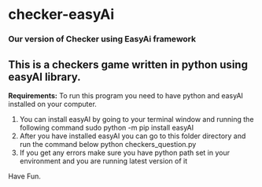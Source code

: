 # checker-easyAi
### Our version of Checker using EasyAi framework

## This is a checkers game written in python using easyAI library. 

**Requirements:** To run this program you need to have python and easyAI installed on your computer. 
1. You can install easyAI by going to your terminal window and running the following command 
     sudo python -m pip install easyAI
2. After you have installed easyAI you can go to this folder directory and run the command below 
     python checkers_question.py 
3. If you get any errors make sure you have python path set in your environment and you are running latest version of it 

Have Fun. 
